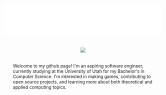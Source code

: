 <div align="center">
  <img src="header.svg" width="800" height="100" alt="soundeffects">
</div>

<br>
<br>

<div align="center">
  <a href="https://github.com/anuraghazra/github-readme-stats" class="stats">
    <img align="center" src="https://github-readme-stats.vercel.app/api?username=soundeffects&show_icons=true&theme=radical&count_private=true" />
  </a>
</div>

<br>
<br>

<div style="margin: 0 2em;">
Welcome to my github page! I'm an aspiring software engineer, currently studying at the University of Utah for my Bachelor's in Computer Science. I'm interested in making games, contributing to open source projects, and learning more about both theoretical and applied computing topics.
</div>
